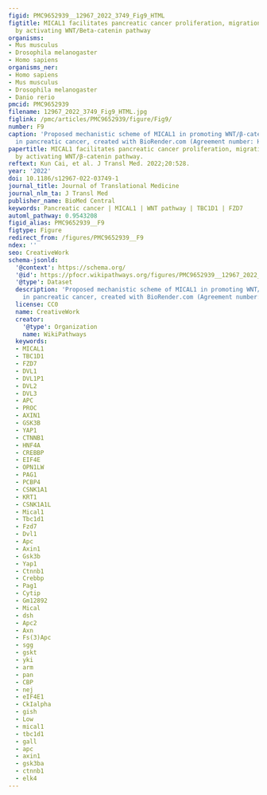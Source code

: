 ```yaml
---
figid: PMC9652939__12967_2022_3749_Fig9_HTML
figtitle: MICAL1 facilitates pancreatic cancer proliferation, migration, and invasion
  by activating WNT/Beta-catenin pathway
organisms:
- Mus musculus
- Drosophila melanogaster
- Homo sapiens
organisms_ner:
- Homo sapiens
- Mus musculus
- Drosophila melanogaster
- Danio rerio
pmcid: PMC9652939
filename: 12967_2022_3749_Fig9_HTML.jpg
figlink: /pmc/articles/PMC9652939/figure/Fig9/
number: F9
caption: 'Proposed mechanistic scheme of MICAL1 in promoting WNT/β-catenin pathway
  in pancreatic cancer, created with BioRender.com (Agreement number: HP24M38W97)'
papertitle: MICAL1 facilitates pancreatic cancer proliferation, migration, and invasion
  by activating WNT/β-catenin pathway.
reftext: Kun Cai, et al. J Transl Med. 2022;20:528.
year: '2022'
doi: 10.1186/s12967-022-03749-1
journal_title: Journal of Translational Medicine
journal_nlm_ta: J Transl Med
publisher_name: BioMed Central
keywords: Pancreatic cancer | MICAL1 | WNT pathway | TBC1D1 | FZD7
automl_pathway: 0.9543208
figid_alias: PMC9652939__F9
figtype: Figure
redirect_from: /figures/PMC9652939__F9
ndex: ''
seo: CreativeWork
schema-jsonld:
  '@context': https://schema.org/
  '@id': https://pfocr.wikipathways.org/figures/PMC9652939__12967_2022_3749_Fig9_HTML.html
  '@type': Dataset
  description: 'Proposed mechanistic scheme of MICAL1 in promoting WNT/β-catenin pathway
    in pancreatic cancer, created with BioRender.com (Agreement number: HP24M38W97)'
  license: CC0
  name: CreativeWork
  creator:
    '@type': Organization
    name: WikiPathways
  keywords:
  - MICAL1
  - TBC1D1
  - FZD7
  - DVL1
  - DVL1P1
  - DVL2
  - DVL3
  - APC
  - PROC
  - AXIN1
  - GSK3B
  - YAP1
  - CTNNB1
  - HNF4A
  - CREBBP
  - EIF4E
  - OPN1LW
  - PAG1
  - PCBP4
  - CSNK1A1
  - KRT1
  - CSNK1A1L
  - Mical1
  - Tbc1d1
  - Fzd7
  - Dvl1
  - Apc
  - Axin1
  - Gsk3b
  - Yap1
  - Ctnnb1
  - Crebbp
  - Pag1
  - Cytip
  - Gm12892
  - Mical
  - dsh
  - Apc2
  - Axn
  - Fs(3)Apc
  - sgg
  - gskt
  - yki
  - arm
  - pan
  - CBP
  - nej
  - eIF4E1
  - CkIalpha
  - gish
  - Low
  - mical1
  - tbc1d1
  - gall
  - apc
  - axin1
  - gsk3ba
  - ctnnb1
  - elk4
---
```

